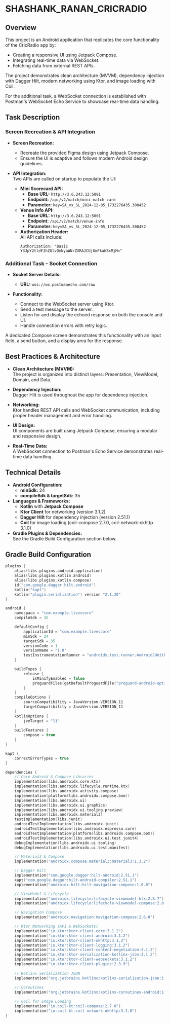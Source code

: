 # SHASHANK_RANAN_CRICRADIO

## Overview

This project is an Android application that replicates the core functionality of the CricRadio app by:

- Creating a responsive UI using Jetpack Compose.
- Integrating real-time data via WebSocket.
- Fetching data from external REST APIs.

The project demonstrates clean architecture (MVVM), dependency injection with Dagger Hilt, modern networking using Ktor, and image loading with Coil.

For the additional task, a WebSocket connection is established with Postman's WebSocket Echo Service to showcase real-time data handling.

## Task Description

### Screen Recreation & API Integration

- **Screen Recreation:**  
  - Recreate the provided Figma design using Jetpack Compose.
  - Ensure the UI is adaptive and follows modern Android design guidelines.
  
- **API Integration:**  
  Two APIs are called on startup to populate the UI:
  - **Mini Scorecard API:**  
    - **Base URL:** `http://3.6.243.12:5001`  
    - **Endpoint:** `/api/v2/match/mini-match-card`  
    - **Parameter:** `key=SA_vs_SL_2024-12-05_1732276435.300452`
  - **Venue Info API:**  
    - **Base URL:** `http://3.6.243.12:5001`  
    - **Endpoint:** `/api/v2/match/venue-info`  
    - **Parameter:** `key=SA_vs_SL_2024-12-05_1732276435.300452`
  - **Authorization Header:**  
    All API calls include:  
    ```
    Authorization: "Basic Y3JpY2tldFJhZGlvOmNyaWNrZXRAJCUjUmFkaW8xMjM="
    ```

### Additional Task – Socket Connection

- **Socket Server Details:**  
  - **URL:** `wss://ws.postmanecho.com/raw`
  
- **Functionality:**  
  - Connect to the WebSocket server using Ktor.
  - Send a test message to the server.
  - Listen for and display the echoed response on both the console and UI.
  - Handle connection errors with retry logic.

A dedicated Compose screen demonstrates this functionality with an input field, a send button, and a display area for the response.

## Best Practices & Architecture

- **Clean Architecture (MVVM):**  
  The project is organized into distinct layers: Presentation, ViewModel, Domain, and Data.
  
- **Dependency Injection:**  
  Dagger Hilt is used throughout the app for dependency injection.
  
- **Networking:**  
  Ktor handles REST API calls and WebSocket communication, including proper header management and error handling.
  
- **UI Design:**  
  UI components are built using Jetpack Compose, ensuring a modular and responsive design.
  
- **Real-Time Data:**  
  A WebSocket connection to Postman's Echo Service demonstrates real-time data handling.

## Technical Details

- **Android Configuration:**  
  - **minSdk:** 24  
  - **compileSdk & targetSdk:** 35
- **Languages & Frameworks:**  
  - **Kotlin** with **Jetpack Compose**
  - **Ktor Client** for networking (version 3.1.2)
  - **Dagger Hilt** for dependency injection (version 2.51.1)
  - **Coil** for image loading (coil-compose 2.7.0, coil-network-okhttp 3.1.0)
- **Gradle Plugins & Dependencies:**  
  See the Gradle Build Configuration section below.

## Gradle Build Configuration

```kotlin
plugins {
    alias(libs.plugins.android.application)
    alias(libs.plugins.kotlin.android)
    alias(libs.plugins.kotlin.compose)
    id("com.google.dagger.hilt.android")
    kotlin("kapt")
    kotlin("plugin.serialization") version "2.1.20"
}

android {
    namespace = "com.example.livescore"
    compileSdk = 35

    defaultConfig {
        applicationId = "com.example.livescore"
        minSdk = 24
        targetSdk = 35
        versionCode = 1
        versionName = "1.0"
        testInstrumentationRunner = "androidx.test.runner.AndroidJUnitRunner"
    }

    buildTypes {
        release {
            isMinifyEnabled = false
            proguardFiles(getDefaultProguardFile("proguard-android-optimize.txt"), "proguard-rules.pro")
        }
    }
    compileOptions {
        sourceCompatibility = JavaVersion.VERSION_11
        targetCompatibility = JavaVersion.VERSION_11
    }
    kotlinOptions {
        jvmTarget = "11"
    }
    buildFeatures {
        compose = true
    }
}

kapt {
    correctErrorTypes = true
}

dependencies {
    // Core Android & Compose Libraries
    implementation(libs.androidx.core.ktx)
    implementation(libs.androidx.lifecycle.runtime.ktx)
    implementation(libs.androidx.activity.compose)
    implementation(platform(libs.androidx.compose.bom))
    implementation(libs.androidx.ui)
    implementation(libs.androidx.ui.graphics)
    implementation(libs.androidx.ui.tooling.preview)
    implementation(libs.androidx.material3)
    testImplementation(libs.junit)
    androidTestImplementation(libs.androidx.junit)
    androidTestImplementation(libs.androidx.espresso.core)
    androidTestImplementation(platform(libs.androidx.compose.bom))
    androidTestImplementation(libs.androidx.ui.test.junit4)
    debugImplementation(libs.androidx.ui.tooling)
    debugImplementation(libs.androidx.ui.test.manifest)

    // Material3 & Compose
    implementation("androidx.compose.material3:material3:1.3.2")

    // Dagger Hilt
    implementation("com.google.dagger:hilt-android:2.51.1")
    kapt("com.google.dagger:hilt-android-compiler:2.51.1")
    implementation("androidx.hilt:hilt-navigation-compose:1.0.0")

    // ViewModel & Lifecycle
    implementation("androidx.lifecycle:lifecycle-viewmodel-ktx:2.8.7")
    implementation("androidx.lifecycle:lifecycle-viewmodel-compose:2.8.7")

    // Navigation Compose
    implementation("androidx.navigation:navigation-compose:2.6.0")

    // Ktor Networking (API & WebSockets)
    implementation("io.ktor:ktor-client-core:3.1.2")
    implementation("io.ktor:ktor-client-android:3.1.2")
    implementation("io.ktor:ktor-client-okhttp:3.1.2")
    implementation("io.ktor:ktor-client-logging:3.1.2")
    implementation("io.ktor:ktor-client-content-negotiation:3.1.2")
    implementation("io.ktor:ktor-serialization-kotlinx-json:3.1.2")
    implementation("io.ktor:ktor-client-websockets:3.1.2")
    implementation("io.ktor:ktor-client-plugins:2.3.9")
    
    // Kotlinx Serialization JSON
    implementation("org.jetbrains.kotlinx:kotlinx-serialization-json:1.8.0")
    
    // Coroutines
    implementation("org.jetbrains.kotlinx:kotlinx-coroutines-android:1.10.2")

    // Coil for Image Loading
    implementation("io.coil-kt:coil-compose:2.7.0")
    implementation("io.coil-kt.coil-network-okhttp:3.1.0")
}
